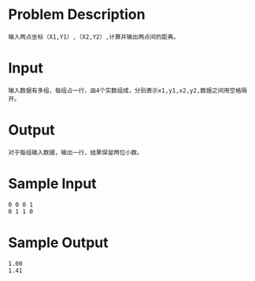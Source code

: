 # Problem Description
    输入两点坐标（X1,Y1）,（X2,Y2）,计算并输出两点间的距离。
 

# Input
    输入数据有多组，每组占一行，由4个实数组成，分别表示x1,y1,x2,y2,数据之间用空格隔开。
 

# Output
    对于每组输入数据，输出一行，结果保留两位小数。
 

# Sample Input
    0 0 0 1
    0 1 1 0
 

# Sample Output
    1.00
    1.41
